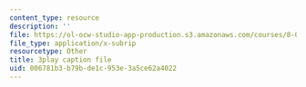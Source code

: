 ```yaml
---
content_type: resource
description: ''
file: https://ol-ocw-studio-app-production.s3.amazonaws.com/courses/8-01sc-classical-mechanics-fall-2016/006781b3b79bde1c953e3a5ce62a4022_xxGA-7soXiw.srt
file_type: application/x-subrip
resourcetype: Other
title: 3play caption file
uid: 006781b3-b79b-de1c-953e-3a5ce62a4022
---
```


